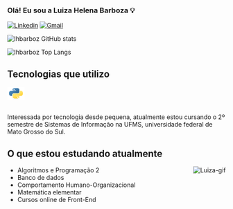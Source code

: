 ### Olá! Eu sou a Luiza Helena Barboza 💡

[![Linkedin](https://img.shields.io/badge/LinkedIn-0077B5?style=for-the-badge&logo=linkedin&logoColor=white)]()
[![Gmail](https://img.shields.io/badge/Gmail-D14836?style=for-the-badge&logo=gmail&logoColor=white)](mailto:contatolhbarboz@gmail.com)


![lhbarboz GitHub stats](https://github-readme-stats.vercel.app/api?username=lhbarboz&show_icons=true&theme=dark)

![lhbarboz Top Langs](https://github-readme-stats.vercel.app/api/top-langs/?username=lhbarboz&theme=dark&layout=compact)

## Tecnologias que utilizo

<div style="display: inline_block">
    <img align="center" alt="python" height="30" width="40" src="https://raw.githubusercontent.com/devicons/devicon/master/icons/python/python-original.svg" />
</div><br/>

Interessada por tecnologia desde pequena, atualmente estou cursando o 2º semestre de Sistemas de Informação na UFMS, universidade federal de Mato Grosso do Sul.

## O que estou estudando atualmente
<img align="right" alt="Luiza-gif" src="https://cdn.discordapp.com/attachments/1110267487691477025/1110268530416422994/ezgif-2-2240e67b64.gif">

- Algoritmos e Programação 2
- Banco de dados
- Comportamento Humano-Organizacional
- Matemática elementar
- Cursos online de Front-End

